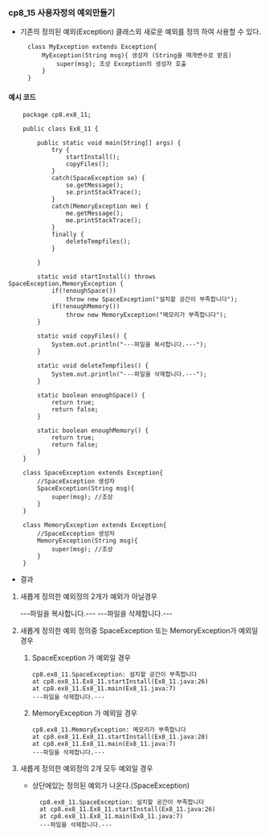 ### cp8_15 사용자정의 예외만들기

- 기존의 정의된 예외(Exception) 클래스외 새로운 예외를 정의 하여 사용할 수 있다.

        class MyException extends Exception{
            MyException(String msg){ 생성자 (String을 매개변수로 받음)
                super(msg); 조상 Exception의 생성자 호출
            }
        }

#### 예시 코드

        package cp8.ex8_11;

        public class Ex8_11 {

            public static void main(String[] args) {
                try {
                    startInstall();
                    copyFiles();
                }
                catch(SpaceException se) {
                    se.getMessage();
                    se.printStackTrace();
                }
                catch(MemoryException me) {
                    me.getMessage();
                    me.printStackTrace();
                }
                finally {
                    deleteTempfiles();
                }

            }

            static void startInstall() throws SpaceException,MemoryException {
                if(!enoughSpace())
                    throw new SpaceException("설치할 공간이 부족합니다");
                if(!enoughMemory())
                    throw new MemoryException("메모리가 부족합니다");
            }

            static void copyFiles() {
                System.out.println("---파일을 복사합니다.---");
            }

            static void deleteTempfiles() {
                System.out.println("---파일을 삭제합니다.---");
            }

            static boolean enoughSpace() {
                return true;
                return false;
            }

            static boolean enoughMemory() {
                return true;
                return false;
            }
        }

        class SpaceException extends Exception{
            //SpaceException 생성자
            SpaceException(String msg){
                super(msg); //조상
            }
        }

        class MemoryException extends Exception{
            //SpaceException 생성자
            MemoryException(String msg){
                super(msg); //조상
            }
        }

- 결과

1.  새롭게 정의한 예외정의 2개가 예외가 아닐경우

    ---파일을 복사합니다.---
    ---파일을 삭제합니다.---

2.  새롭게 정의한 예외 정의중 SpaceException 또는 MemoryException가 예외일경우

    1.  SpaceException 가 예외일 경우

            cp8.ex8_11.SpaceException: 설치할 공간이 부족합니다
            at cp8.ex8_11.Ex8_11.startInstall(Ex8_11.java:26)
            at cp8.ex8_11.Ex8_11.main(Ex8_11.java:7)
            ---파일을 삭제합니다.---

    2.  MemoryException 가 예외일 경우

            cp8.ex8_11.MemoryException: 메모리가 부족합니다
            at cp8.ex8_11.Ex8_11.startInstall(Ex8_11.java:28)
            at cp8.ex8_11.Ex8_11.main(Ex8_11.java:7)
            ---파일을 삭제합니다.---

3.  새롭게 정의한 예외정의 2개 모두 예외일 경우

    - 상단에있는 정의된 예외가 나온다.(SpaceException)

            cp8.ex8_11.SpaceException: 설치할 공간이 부족합니다
            at cp8.ex8_11.Ex8_11.startInstall(Ex8_11.java:26)
            at cp8.ex8_11.Ex8_11.main(Ex8_11.java:7)
            ---파일을 삭제합니다.---
